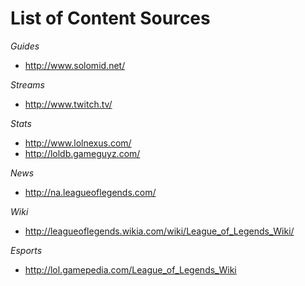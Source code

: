 List of Content Sources
=========

*Guides*
- http://www.solomid.net/

*Streams*
- http://www.twitch.tv/

*Stats*
- http://www.lolnexus.com/
- http://loldb.gameguyz.com/

*News*
- http://na.leagueoflegends.com/

*Wiki*
- http://leagueoflegends.wikia.com/wiki/League_of_Legends_Wiki/

*Esports*
- http://lol.gamepedia.com/League_of_Legends_Wiki



